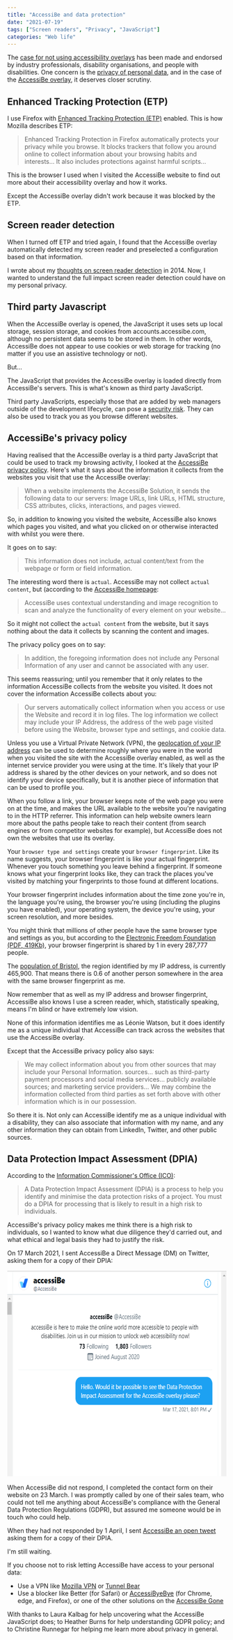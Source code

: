 ```yaml
---
title: "AccessiBe and data protection"
date: "2021-07-19"
tags: ["Screen readers", "Privacy", "JavaScript"]
categories: "Web life"
---
```


The [case for not using accessibility overlays](https://overlayfactsheet.com/) has been made and endorsed by industry professionals, disability organisations, and people with disabilities. One concern is the [privacy of personal data](https://overlayfactsheet.com/#privacy), and in the case of the [AccessiBe overlay](https://accessibe.com), it deserves closer scrutiny.

## Enhanced Tracking Protection (ETP)

I use Firefox with [Enhanced Tracking Protection (ETP)](https://support.mozilla.org/en-US/kb/enhanced-tracking-protection-firefox-desktop) enabled. This is how Mozilla describes ETP:

>Enhanced Tracking Protection in Firefox automatically protects your privacy while you browse. It blocks trackers that follow you around online to collect information about your browsing habits and interests... It also includes protections against harmful scripts...

This is the browser I used when I visited the AccessiBe website to find out more about their accessibility overlay and how it works.

Except the AccessiBe overlay didn't work because it was blocked by the ETP.

## Screen reader detection

When I turned off ETP and tried again, I found that the AccessiBe overlay automatically detected my screen reader and preselected a configuration based on that information.

I wrote about my [thoughts on screen reader detection](/thoughts-on-screen-reader-detection) in 2014. Now, I wanted to understand the full impact screen reader detection could have on my personal privacy.

## Third party Javascript

When the AccessiBe overlay is opened, the JavaScript it uses sets up local storage, session storage, and cookies from accounts.accessibe.com, although no persistent data seems to be stored in them. In other words, AccessiBe does not appear to use cookies or web storage for tracking (no matter if you use an assistive technology or not).

But...

The JavaScript that provides the AccessiBe overlay is loaded directly from AccessiBe's servers. This is what's known as third party JavaScript.

Third party JavaScripts, especially those that are added by web managers outside of the development lifecycle, can pose a [security risk](https://snyk.io/blog/third-party-javascript-concerns/). They can also be used to track you as you browse different websites.


## AccessiBe's privacy policy

Having realised that the AccessiBe overlay is a third party JavaScript that could be used to track my browsing activity, I looked at the [AccessiBe privacy policy](http://web.archive.org/web/20210718152701/https://accessibe.com/privacy-policy). Here's what it says about the information it collects from the websites you visit that use the AccessiBe overlay:

>When a website implements the AccessiBe Solution, it sends the following data to our servers: Image URLs, link URLs, HTML structure, CSS attributes, clicks, interactions, and pages viewed.

So, in addition to knowing you visited the website, AccessiBe also knows which pages you visited, and what you clicked on or otherwise interacted with whilst you were there. 

It goes on to say:

>This information does not include, actual content/text from the webpage or form or field information.

The interesting word there is `actual`. AccessiBe may not collect `actual content`, but (according to the [AccessiBe homepage](https://web.archive.org/web/20210718152033/https://accessibe.com/):

>AccessiBe uses contextual understanding and image recognition to scan and analyze the functionality of every element on your website...

So it might not collect the `actual content` from the website, but it says nothing about the data it collects by scanning the content and images.

The privacy policy goes on to say:

>In addition, the foregoing information does not include any Personal Information of any user and cannot be associated with any user.

This seems reassuring; until you remember that it only relates to the information AccessiBe collects from the website you visited. It does not cover the information AccessiBe collects about you:

>Our servers automatically collect information when you access or use the Website and record it in log files. The log information we collect may include your IP Address, the address of the web page visited before using the Website, browser type and settings, and cookie data.

Unless you use a Virtual Private Network (VPN), the [geolocation of your IP address](https://www.iplocation.net/) can be used to determine roughly where you were in the world when you visited the site with the AccessiBe overlay enabled, as well as the internet service provider you were using at the time. It's likely that your IP address is shared by the other devices on your network, and so does not identify your device specifically, but it is another piece of information that can be used to profile you.

When you follow a link, your browser keeps note of the web page you were on at the time, and makes the URL available to the website you're navigating to in the HTTP referrer. This information can help website owners learn more about the paths people take to reach their content (from search engines or from competitor websites for example), but AccessiBe does not own the websites that use its overlay.

Your `browser type and settings` create your `browser fingerprint`. Like its name suggests, your browser fingerprint is like your actual fingerprint. Whenever you touch something you leave behind a fingerprint. If someone knows what your fingerprint looks like, they can track the places you've visited by matching your fingerprints to those found at different locations.

Your browser fingerprint includes information about the time zone you're in, the language you're using, the browser you're using (including the plugins you have enabled), your operating system, the device you're using, your screen resolution, and more besides.

You might think that millions of other people have the same browser type and settings as you, but according to the [Electronic Freedom Foundation (PDF, 419Kb)](https://panopticlick.eff.org/static/browser-uniqueness.pdf), your browser fingerprint is shared by 1 in every 287,777 people.

The [population of Bristol](https://web.archive.org/web/20210629185008/https://www.bristol.gov.uk/statistics-census-information/the-population-of-bristol), the region identified by my IP address, is currently 465,900. That means there is 0.6 of another person somewhere in the area with the same browser fingerprint as me.

Now remember that as well as my IP address and browser fingerprint, AccessiBe also knows I use a screen reader, which, statistically speaking, means I'm blind or have extremely low vision.

None of this information identifies me as Léonie Watson, but it does identify me as a unique individual that AccessiBe can track across the websites that use the AccessiBe overlay.

Except that the AccessiBe privacy policy also says:

>We may collect information about you from other sources that may include your Personal Information. sources... such as third-party payment processors and social media services... publicly available sources; and marketing service providers...
>We may combine the information collected from third parties as set forth above with other information which is in our possession.

So there it is. Not only can AccessiBe identify me as a unique individual with a disability, they can also associate that information with my name, and any other information they can obtain from LinkedIn, Twitter, and other public sources.

## Data Protection Impact Assessment (DPIA)

According to the [Information Commissioner's Office (ICO)](https://ico.org.uk/for-organisations/guide-to-data-protection/guide-to-the-general-data-protection-regulation-gdpr/accountability-and-governance/data-protection-impact-assessments/):

>A Data Protection Impact Assessment (DPIA) is a process to help you identify and minimise the data protection risks of a project.
>You must do a DPIA for processing that is likely to result in a high risk to individuals.

AccessiBe's privacy policy makes me think there is a high risk to individuals, so I wanted to know what due diligence they'd carried out, and what ethical and legal basis they had to justify the risk.

On 17 March 2021, I sent AccessiBe a Direct Message (DM) on Twitter, asking them for a copy of their DPIA:

<img src="../images/2021/dm-to-accessibe_2021-03-17.png" alt="Screenshot of a DM sent to AccessiBe, asking for a copy of its DPIA" height="473" width="640">

When AccessiBe did not respond, I completed the contact form on their website on 23 March. I was promptly called by one of their sales team, who could not tell me anything about AccessiBe's compliance with the General Data Protection Regulations (GDPR), but assured me someone would be in touch who could help.

When they had not responded by 1 April, I sent [AccessiBe an open tweet](https://twitter.com/LeonieWatson/status/1377596545168719876) asking them for a copy of their DPIA.

I'm still waiting.


If you choose not to risk letting AccessiBe have access to your personal data:

* Use a VPN like [Mozilla VPN](https://www.mozilla.org/en-US/products/vpn/) or  [Tunnel Bear](https://www.tunnelbear.com/)
* Use a blocker like Better (for Safari) or [AccessiByeBye](https://www.accessibyebye.org/) (for Chrome, edge, and Firefox), or one of the other solutions on the [AccessiBe Gone](https://sclower.github.io/accessibegone/)

With thanks to Laura Kalbag for help uncovering what the AccessiBe JavaScript does; to Heather Burns for help understanding GDPR policy; and to Christine Runnegar for helping me learn more about privacy in general.